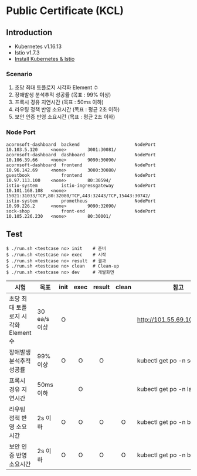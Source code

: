 # Public Certificate (KCL)

## Introduction
* Kubernetes v1.16.13
* Istio v1.7.3
* [Install Kubernetes & Istio ](../install/)

### Scenario
1. 초당 최대 토폴로지 시각화 Element 수
1. 장애발생 분석추적 성공률 (목표 : 99% 이상)
1. 프록시 경유 지연시간 (목표 : 50ms 이하)
1. 라우팅 정책 반영 소요시간 (목표 : 평균 2초 이하)
1. 보안 인증 반영 소요시간 (목표 : 평균 2초 이하)

### Node Port

```
acornsoft-dashboard  backend                     NodePort       10.103.5.120     <none>        3001:30081/
acornsoft-dashboard  dashboard                   NodePort       10.106.39.66     <none>        9090:30090/
acornsoft-dashboard  frontend                    NodePort       10.96.142.69     <none>        3000:30080/
guestbook            frontend                    NodePort       10.97.113.100    <none>        80:30594/
istio-system         istio-ingressgateway        NodePort       10.101.168.108   <none>        15021:31033/TCP,80:32080/TCP,443:32443/TCP,15443:30742/
istio-system         prometheus                  NodePort       10.99.226.2      <none>        9090:32090/
sock-shop            front-end                   NodePort       10.105.226.230   <none>        80:30001/
```

## Test

```
$ ./run.sh <testcase no> init    # 준비
$ ./run.sh <testcase no> exec    # 시작
$ ./run.sh <testcase no> result  # 결과
$ ./run.sh <testcase no> clean   # Clean-up
$ ./run.sh <testcase no> dev     # 개발화면
```

|시험                                 |목표         |init   |exec |result |clean  |참고                         |               |
|---                                  |---          |:-----:|:---:|:-----:|:-----:|---                          |---            |
|초당 최대 토폴로지 시각화 Element 수 |30 ea/s 이상 |O      |     |       |       |http://101.55.69.105:30080/  |web            |
|장애발생 분석추적 성공률             |99% 이상     |O      |O    |O      |       |kubectl get po -n sock-shop  |jmeter, 25분   |
|프록시 경유 지연시간                 |50ms 이하    |       |O    |       |       |kubectl get po -n latency    |fortio, 2분    |
|라우팅 정책 반영 소요시간            |2s 이하      |O      |O    |O      |O      |kubectl get po -n bookinfo   |jmeter, 4~6분  |
|보안 인증 반영 소요시간              |2s 이하      |O      |O    |O      |O      |kubectl get po -n bookinfo   |jmeter, 7~12분 |
